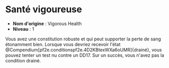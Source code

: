 # Santé vigoureuse

 * **Nom d'origine** : Vigorous Health
 * **Niveau** : 1


<p><span id="ctl00_MainContent_DetailedOutput">Vous avez une constitution robuste et qui peut supporter la perte de sang étonamment bien. Lorsque vous devriez recevoir l'état @Compendium[pf2e.conditionspf2e.4D2KBtexWXa6oUMR]{drainé}, vous pouvez tenter un test nu contre un DD17. Sur un succès, vous n'avez pas la condition drainé.&nbsp;</span></p>
